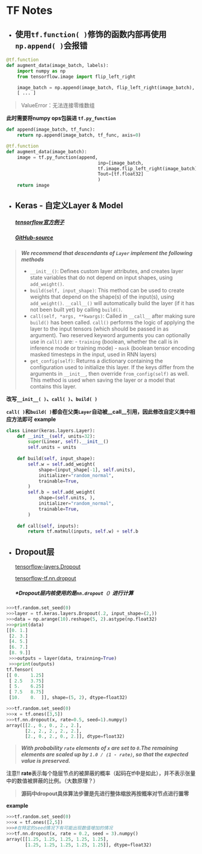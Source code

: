 # TF Notes
+ ## 使用`tf.function( )`修饰的函数内部再使用`np.append( )`会报错
```python
@tf.function
def augment_data(image_batch, labels):
    import numpy as np
    from tensorflow.image import flip_left_right

    image_batch = np.append(image_batch, flip_left_right(image_batch), axis=0)
    [ ... ]
```
> ValueError：无法连接零维数组

**此时需要将numpy ops包装进 `tf.py_function`**
```python
def append(image_batch, tf_func):
    return np.append(image_batch, tf_func, axis=0)

@tf.function
def augment_data(image_batch):
    image = tf.py_function(append, 
                                  inp=[image_batch,
                                  tf.image.flip_left_right(image_batch)], 
                                  Tout=[tf.float32]
                                  )
    return image
```

+ ##  Keras - 自定义Layer & Model
    ##### [tensorflow官方例子](https://tensorflow.google.cn/guide/keras/custom_layers_and_models)
   #####    [GitHub-source](https://github.com/tensorflow/tensorflow/blob/v2.3.1/tensorflow/python/keras/engine/base_layer.py#L104-L3035)
>***We recommend that descendants of `Layer` implement the following methods***
>* `__init__()`: Defines custom layer attributes, and creates layer state  variables that do not depend on input shapes, using `add_weight()`.
>* `build(self, input_shape)`: This method can be used to create weights that  depend on the shape(s) of the input(s), using `add_weight()`. `__call__()`  will automatically build the layer (if it has not been built yet) by  calling `build()`.
>* `call(self, *args, **kwargs)`: Called in `__call__` after making sure  `build()` has been called. `call()` performs the logic of applying the  layer to the input tensors (which should be passed in as argument).  Two reserved keyword arguments you can optionally use in `call()` are:    - `training` (boolean, whether the call is in      inference mode or training mode)    - `mask` (boolean tensor encoding masked timesteps in the input, used      in RNN layers)
>* `get_config(self)`: Returns a dictionary containing the configuration used  to initialize this layer. If the keys differ from the arguments  in `__init__`, then override `from_config(self)` as well.  This method is used when saving  the layer or a model that contains this layer.

**改写`__init__( )`、`call( )`、`build( )`**

**`call( )`和`build( )`都会在父类`Layer`自动被__call__引用，因此修改自定义类中相应方法即可**
**example**

```python
class Linear(keras.layers.Layer):
    def __init__(self, units=32):
        super(Linear, self).__init__()
        self.units = units
    
    def build(self, input_shape):
        self.w = self.add_weight(
            shape=(input_shape[-1], self.units),
            initializer="random_normal",
            trainable=True,
        )
        self.b = self.add_weight(
            shape=(self.units, ),
            initializer="random_normal",
            trainable=True,
        )
    
    def call(self, inputs):
        return tf.matmul(inputs, self.w) + self.b
```

+ ##  Dropout层
    [tensorflow-layers.Dropout](https://tensorflow.google.cn/api_docs/python/tf/keras/layers/Dropout)
    
    [tensorflow-tf.nn.dropout](https://tensorflow.google.cn/api_docs/python/tf/nn/dropout)

  ##### \*Dropout层内核使用的是`nn.dropout（）`进行计算
```python
>>>tf.random.set_seed(0)
>>>layer = tf.keras.layers.Dropout(.2, input_shape=(2,))
>>>data = np.arange(10).reshape(5, 2).astype(np.float32)
>>>print(data)
[[0. 1.]
 [2. 3.]
 [4. 5.]
 [6. 7.]
 [8. 9.]]
 >>>outputs = layer(data, trainning=True)
 >>>print(outputs)
tf.Tensor(
[[ 0.    1.25]
 [ 2.5   3.75]
 [ 5.    6.25]
 [ 7.5   8.75]
 [10.    0.  ]], shape=(5, 2), dtype=float32)
```
```python
>>>tf.random.set_seed(0)
>>>x = tf.ones([3,5])
>>>tf.nn.dropout(x, rate=0.5, seed=1).numpy()
array([[2., 0., 0., 2., 2.],
       [2., 2., 2., 2., 2.],
       [2., 0., 2., 0., 2.]], dtype=float32)
```
>***With probability `rate` elements of `x` are set to `0`.The remaining elements are scaled up by `1.0 / (1 - rate)`, so that the expected value is preserved.***

注意!! **rate**表示每个隐层节点的被屏蔽的概率（起码在tf中是如此），并不表示张量中的数值被屏蔽的比例。（大数原理？）
>**源码中dropout具体算法步骤是先进行整体缩放再按概率对节点进行置零**

   **example**
```python
>>>tf.random.set_seed(0)
>>>x = tf.ones([2,5])
>>>#在特定的seed情况下有可能出现数值增加的情况
>>>tf.nn.dropout(x, rate = 0.2, seed = 3).numpy()
array([[1.25, 1.25, 1.25, 1.25, 1.25],
       [1.25, 1.25, 1.25, 1.25, 1.25]], dtype=float32)
```

